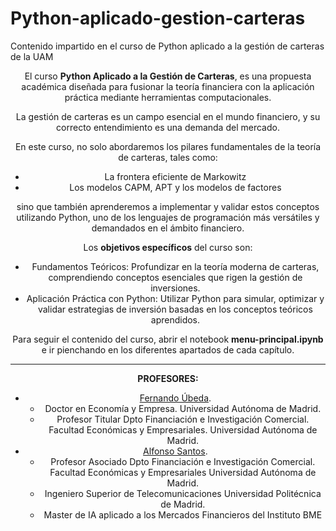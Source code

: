 # Python-aplicado-gestion-carteras

Contenido impartido en el curso de Python aplicado a la gestión de carteras de la UAM

<center>

El curso **Python Aplicado a la Gestión de Carteras**, es una propuesta académica diseñada para fusionar la teoría financiera con la aplicación práctica mediante herramientas computacionales.

 La gestión de carteras es un campo esencial en el mundo financiero, y su correcto entendimiento es una demanda del mercado.

 En este curso, no solo abordaremos los pilares fundamentales de la teoría de carteras, tales como:

- La frontera eficiente de Markowitz
- Los modelos CAPM, APT y los modelos de factores

 sino que también aprenderemos a implementar y validar estos conceptos utilizando Python, uno de los lenguajes de programación más versátiles y demandados en el ámbito financiero.

Los **objetivos específicos** del curso son:

* Fundamentos Teóricos: Profundizar en la teoría moderna de carteras, comprendiendo conceptos esenciales que rigen la gestión de inversiones.
* Aplicación Práctica con Python: Utilizar Python para simular, optimizar y validar estrategias de inversión basadas en los conceptos teóricos aprendidos.


Para seguir el contenido del curso, abrir el notebook **menu-principal.ipynb** e ir pienchando en los diferentes apartados de cada capítulo.

---

**PROFESORES:**

- [Fernando Úbeda](https://www.uam.es/Economicas/%C3%9Abeda-Mellina,-Fernando/1234888497623.htm?language=es&pid=1234888496695&title=?beda%20Mellina,%20Fernando).
  - Doctor en Economía y Empresa. Universidad Autónoma de Madrid.
  - Profesor Titular Dpto Financiación e Investigación Comercial. Facultad Económicas y Empresariales. Universidad Autónoma de Madrid.
- [Alfonso Santos](https://www.uam.es/Economicas/santos-ramon-alfonso/1242667903456.htm?language=es&pid=1242653687745&title=Santos%20Ram?n%20Alfonso).
  - Profesor Asociado Dpto Financiación e Investigación Comercial. Facultad Económicas y Empresariales Universidad Autónoma de Madrid.
  - Ingeniero Superior de Telecomunicaciones Universidad Politécnica de Madrid.
  - Master de IA aplicado a los Mercados Financieros del Instituto  BME
